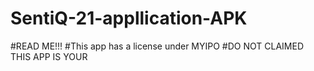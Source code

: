 # SentiQ-21-appllication-APK
#READ ME!!!
#This app has a license under MYIPO
#DO NOT CLAIMED THIS APP IS YOUR
